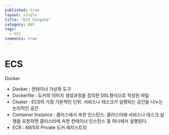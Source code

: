 ```yaml
---
published: true
layout: single
title: "ECS Fargate"
category: AWS
tags:
  - ECS
comments: true
---
```


ECS
=============


Docker




- Docker : 컨테이너 가상화 도구
- Dockerfile : 도커의 이미지 생성과정을 정의한 DSL형식으로 작성된 파일
- Cluster : ECS의 가장 기본적인 단위. 서비스나 태스크가 실행되는 공간을 나누는 논리적인 공간
- Container Instance : 클러스에서 속한 인스턴스. 클러스터에 서비스나 태스크 실행을 요청하면 클러스터에 속한 컨테이너 인스턴스 중 하나에서 실행된다.
- ECR : AWS의 Private 도커 레지스트리
